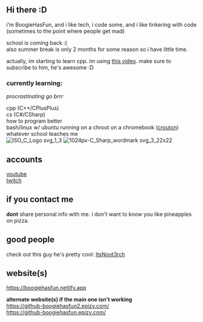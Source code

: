 ## Hi there :D
i'm BoogieHasFun, and i like tech, i code some, and i like tinkering with code (sometimes to the point where people get mad)

school is coming back :( <br>
also summer break is only 2 months for some reason so i have little time.

actually, im starting to learn cpp. im using [this video](https://www.youtube.com/watch?v=-TkoO8Z07hI). make sure to subscribe to him, he's awesome :D

### currently learning:
_procrastinating go brrr_ 

cpp (C++/CPlusPlus) 
<br> cs (C#/CSharp)
<br> how to program better
<br> bash/linux w/ ubuntu running on a chroot on a chromebook ([crouton](https://github.com/dnschneid/crouton))
<br> whatever school teaches me <br>
![ISO_C_Logo svg_1_3](https://github.com/BoogieHasFun/BoogieHasFun/assets/76754631/c182103a-5e95-4490-997e-e273fc8a17af) ![1024px-C_Sharp_wordmark svg_3_22x22](https://github.com/BoogieHasFun/BoogieHasFun/assets/76754631/736dc097-bafc-4a99-9a2f-0b15c819289c)

## accounts 
[youtube](https://youtube.com/@boogiehasfun)
<br>[twitch](https://twitch.tv/boogiehasfun)


## if you contact me
**dont** share personal info with me. i don't want to know you like pineapples on pizza.

## good people <br>
check out this guy he's pretty cool: [ItsNoot3rch](https://youtube.com/@ItsNoot3rch)

## website(s)
https://boogiehasfun.netlify.app 
<br>

<b> alternate website(s) if the main one isn't working </b> <br>
https://github-boogiehasfun2.epizy.com/ <br>
https://github-boogiehasfun.epizy.com/ <br>


